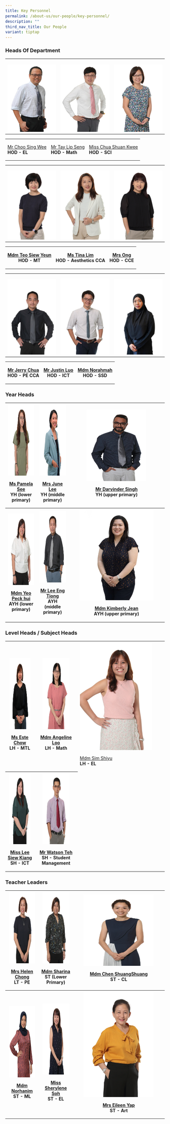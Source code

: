 ```yaml
---
title: Key Personnel
permalink: /about-us/our-people/key-personnel/
description: ""
third_nav_title: Our People
variant: tiptap
---
```

<h3>Heads Of Department</h3>
<table style="minWidth: 75px">
<colgroup>
<col>
<col>
<col>
</colgroup>
<tbody>
<tr>
<th rowspan="1" colspan="1">
<p></p>
<div class="isomer-image-wrapper">
<img style="width: 100%" height="auto" width="100%" alt="" src="/images/Our People/Key Personnel /Sing_wee.jpg">
</div>
</th>
<th rowspan="1" colspan="1">
<p></p>
<div class="isomer-image-wrapper">
<img style="width: 100%" height="auto" width="100%" alt="" src="/images/Our People/Key Personnel /Lip_seng.jpg">
</div>
</th>
<th rowspan="1" colspan="1">
<p></p>
<div class="isomer-image-wrapper">
<img style="width: 100%" height="auto" width="100%" alt="" src="/images/Our People/Key Personnel /shusng_shuang.jpg">
</div>
</th>
</tr>
</tbody>
</table>
<table style="minWidth: 75px">
<colgroup>
<col>
<col>
<col>
</colgroup>
<tbody>
<tr>
<td rowspan="1" colspan="1">
<p><a href="choo_sing_wee@schools.gov.sg" rel="noopener nofollow" target="_blank">Mr Choo Sing Wee</a>
<br><strong>HOD - EL</strong>
</p>
</td>
<td rowspan="1" colspan="1">
<p><a href="tay_lip_seng@schools.gov.sg" rel="noopener nofollow" target="_blank">Mr Tay Lip Seng</a>
<br><strong>HOD - Math <br></strong>
</p>
</td>
<td rowspan="1" colspan="1">
<p><a href="chua_shuan_kwee@schools.gov.sg" rel="noopener nofollow" target="_blank">Miss Chua Shuan Kwee</a>
<br><strong>HOD - SCI</strong>
<br>
</p>
</td>
</tr>
</tbody>
</table>
<table style="minWidth: 75px">
<colgroup>
<col>
<col>
<col>
</colgroup>
<tbody>
<tr>
<td rowspan="1" colspan="1">
<p></p>
<div class="isomer-image-wrapper">
<img style="width: 100%" height="auto" width="100%" alt="" src="/images/Our People/Key Personnel /4.jpg">
</div>
</td>
<td rowspan="1" colspan="1">
<p></p>
<div class="isomer-image-wrapper">
<img style="width: 100%" height="auto" width="100%" alt="" src="/images/Our People/Key Personnel /2.jpg">
</div>
</td>
<td rowspan="1" colspan="1">
<p></p>
<div class="isomer-image-wrapper">
<img style="width: 100%" height="auto" width="100%" alt="" src="/images/Our People/Key Personnel /1.jpg">
</div>
</td>
</tr>
</tbody>
</table>
<table style="minWidth: 75px">
<colgroup>
<col>
<col>
<col>
</colgroup>
<tbody>
<tr>
<th rowspan="1" colspan="1">
<p><a href="teo_siew_yeun @schools.gov.sg" rel="noopener nofollow" target="_blank">Mdm Teo Siew Yeun</a>
<br>HOD - MT</p>
</th>
<th rowspan="1" colspan="1">
<p><a href="lim_hwee_tin_a@schools.gov.sg" rel="noopener nofollow" target="_blank">Ms Tina Lim</a>
<br>HOD - Aesthetics CCA</p>
</th>
<th rowspan="1" colspan="1">
<p><a href="pang_cui_ling@schools.gov.sg" rel="noopener nofollow" target="_blank">Mrs Ong</a>
<br>HOD - CCE</p>
</th>
</tr>
</tbody>
</table>
<table style="minWidth: 75px">
<colgroup>
<col>
<col>
<col>
</colgroup>
<tbody>
<tr>
<td rowspan="1" colspan="1">
<p></p>
<div class="isomer-image-wrapper">
<img style="width: 100%" height="auto" width="100%" alt="" src="/images/Our People/Key Personnel /jerry.jpg">
</div>
</td>
<td rowspan="1" colspan="1">
<p></p>
<div class="isomer-image-wrapper">
<img style="width: 100%" height="auto" width="100%" alt="" src="/images/Our People/Key Personnel /justin.jpg">
</div>
</td>
<td rowspan="1" colspan="1">
<p></p>
<div class="isomer-image-wrapper">
<img style="width: 100%" height="auto" width="100%" alt="" src="/images/Our People/Key Personnel /norah.jpg">
</div>
</td>
</tr>
</tbody>
</table>
<table style="minWidth: 75px">
<colgroup>
<col>
<col>
<col>
</colgroup>
<tbody>
<tr>
<th rowspan="1" colspan="1">
<p><a href="chua_chun_wei@schools.gov.sg" rel="noopener nofollow" target="_blank">Mr Jerry Chua</a>
<br>HOD - PE CCA</p>
</th>
<th rowspan="1" colspan="1">
<p><a href="justin_luo_yanzhong@schools.gov.sg" rel="noopener nofollow" target="_blank">Mr Justin Luo</a>
<br>HOD - ICT</p>
</th>
<th rowspan="1" colspan="1">
<p><a href="norahmah_haron@schools.gov.sg" rel="noopener nofollow" target="_blank">Mdm Norahmah</a>
<br>HOD - SSD</p>
</th>
</tr>
</tbody>
</table>
<p></p>
<h3>Year Heads</h3>
<table style="minWidth: 75px">
<colgroup>
<col>
<col>
<col>
</colgroup>
<tbody>
<tr>
<th rowspan="1" colspan="1">
<div class="isomer-image-wrapper">
<img style="width: 95%;" height="225" width="175" alt="Miss Pamela See cropped.jpg" src="/images/ms%20pamela%20see%20yuen%20heng%20(1).JPG">
</div>
<p><a href="see_yuen_heng@schools.gov.sg" rel="noopener nofollow" target="_blank">Ms Pamela See</a>
<br>YH (lower primary)</p>
</th>
<th rowspan="1" colspan="1">
<div class="isomer-image-wrapper">
<img style="width: 97%;" height="225" width="175" alt="Ms_Lee_Rui_Ying_June.jpg" src="/images/Ms_Lee_Rui_Ying_June.jpg">
</div>
<p><a href="lee_rui_ying_june@schools.gov.sg" rel="noopener nofollow" target="_blank">Mrs June Lee</a>
<br>YH (middle primary)</p>
</th>
<th rowspan="1" colspan="1">
<div class="isomer-image-wrapper">
<img style="width: 65%;" height="225" width="175" alt="MR DARVINDER EDITER FINAL.jpg" src="/images/mr%20darvinder%20singh%20so%20k%20singh.JPG">
</div>
<p><a href="darvinder_singh_karam_singh@schools.gov.sg" rel="noopener nofollow" target="_blank">Mr Darvinder Singh</a>
<br>YH (upper primary)</p>
</th>
</tr>
<tr>
<th rowspan="1" colspan="1">
<div class="isomer-image-wrapper">
<img style="width: 95%;" height="225" width="175" alt="pat.jpg" src="/images/mdm%20yeo%20peck%20hui%20patricia.JPG">
</div>
<p><a href="yeo_peck_hui@schools.gov.sg" rel="noopener nofollow" target="_blank">Mdm Yeo Peck hui</a>
<br>AYH (lower primary)</p>
</th>
<th rowspan="1" colspan="1">
<div class="isomer-image-wrapper">
<img style="width: 97%;" height="225" width="175" alt="Lee Eng Tiong_optimisedforweb.jpg" src="/images/mr%20lee%20eng%20tiong.JPG">
</div>
<p><a href="lee_eng_tiong@schools.gov.sg" rel="noopener nofollow" target="_blank">Mr Lee Eng Tiong</a> 
<br>AYH (middle primary)</p>
</th>
<th rowspan="1" colspan="1">
<div class="isomer-image-wrapper">
<img style="width: 80%;" height="auto" width="100%" alt="" src="/images/Our People/Key Personnel /Kimberly_final.jpg">
</div>
<p><a href="kimberly_jean_aeria@schools.gov.sg" rel="noopener nofollow" target="_blank">Mdm Kimberly Jean</a>
<br>AYH (upper primary)</p>
</th>
</tr>
</tbody>
</table>
<h3></h3>
<h3>Level Heads / Subject Heads</h3>
<table style="minWidth: 75px">
<colgroup>
<col>
<col>
<col>
</colgroup>
<tbody>
<tr>
<th rowspan="1" colspan="1">
<div class="isomer-image-wrapper">
<img style="width: 85%;" height="225" width="175" alt="Ms_Este_Chow.jpg" src="/images/Our%20People/Key%20Personnel%20/Ms_Este_Chow.jpg">
</div>
<p><a href="este_chow@schools.gov.sg" rel="noopener nofollow" target="_blank">Ms Este Chow</a>
<br>LH - MTL</p>
</th>
<th rowspan="1" colspan="1">
<div class="isomer-image-wrapper">
<img style="width: 70%;" height="225" width="175" src="/images/mdm%20angeline%20loo%20nga%20hoon.JPG">
</div>
<p><a href="loo_nga_hoonangeline@schools.gov.sg" rel="noopener nofollow" target="_blank">Mdm Angeline Loo</a> 
<br>LH - Math</p>
</th>
<td rowspan="1" colspan="1">
<div class="isomer-image-wrapper">
<img style="width: 87%;" height="auto" width="100%" alt="" src="/images/mrs yeo-sim shiyu.JPG">
</div>
<p><a href="sim_shiyu@schools.gov.sg" rel="noopener nofollow" target="_blank">Mdm Sim Shiyu</a><strong><br>LH - EL</strong>
</p>
</td>
</tr>
<tr>
<th rowspan="1" colspan="1">
<div class="isomer-image-wrapper">
<img style="width: 87%;" height="225" width="175" alt="Miss_Lee_siew_Kiang_optimisedforweb.jpg" src="/images/miss%20lee%20siew%20kiang.JPG">
</div>
<p><a href="lee_siew_kiang@schools.gov.sg" rel="noopener nofollow" target="_blank">Miss Lee Siew Kiang</a>
<br>SH - ICT</p>
</th>
<th rowspan="1" colspan="1">
<div class="isomer-image-wrapper">
<img style="width: 70%;" height="225" width="175" alt="Mr Watson Tay cropped.jpg" src="/images/mr%20watson%20teh%20chiew%20hwa.JPG">
</div>
<p><a href="teh_chiew_hwa_watson@schools.gov.sg" rel="noopener nofollow" target="_blank">Mr Watson Teh</a>
<br>SH - Student Management</p>
</th>
<td rowspan="1" colspan="1">
<p></p>
</td>
</tr>
</tbody>
</table>
<h3>Teacher Leaders</h3>
<table style="minWidth: 75px">
<colgroup>
<col>
<col>
<col>
</colgroup>
<tbody>
<tr>
<th rowspan="1" colspan="1">
<div class="isomer-image-wrapper">
<img style="width: 90%;" height="225" width="175" alt="Mrs Helen Chong.jpg" src="/images/mrs%20helen%20chong-low.JPG">
</div>
<p><a href="helen_low_kwee_fong@schools.gov.sg" rel="noopener nofollow" target="_blank">Mrs Helen Chong</a>
<br>LT - PE</p>
</th>
<th rowspan="1" colspan="1">
<div class="isomer-image-wrapper">
<img style="width: 90%;" height="225" width="175" alt="Mdm_Sharina" src="/images/Our%20People/Key%20Personnel%20/Mdm_Sharina_Bte_Mohamed_Tahale.JPG">
</div>
<p><a href="sharina_mohd_tahale@schools.gov.sg" rel="noopener nofollow" target="_blank">Mdm Sharina</a>
<br>ST (Lower Primary)</p>
</th>
<th rowspan="1" colspan="1">
<div class="isomer-image-wrapper">
<img style="width: 80%;" height="225" width="175" alt="tn.Mdm_Chen_ShuangShuang_optimisedforweb.jpg.mid.jpg" src="/images/mdm%20chen%20shuangshuang.JPG">
</div>
<p><a href="chen_shuangshuang@schools.gov.sg" rel="noopener nofollow" target="_blank">Mdm Chen ShuangShuang</a>
<br>ST - CL</p>
</th>
</tr>
<tr>
<th rowspan="1" colspan="1">
<div class="isomer-image-wrapper">
<img style="width: 90%;" height="225" width="175" alt="MdmHanim.jpeg" src="/images/mdm%20norhanim%20bte%20hashim.JPG">
</div>
<p><a href="norhanim_hashim@schools.gov.sg" rel="noopener nofollow" target="_blank">Mdm Norhanim</a>
<br>ST - ML</p>
</th>
<th rowspan="1" colspan="1">
<div class="isomer-image-wrapper">
<img style="width: 90%;" height="225" width="175" alt="Sherylene Soh siew yin.jpg" src="/images/miss%20sherylene%20soh%20siew%20yin.JPG">
</div>
<p><a href="sherylene_soh_siew_yin@schools.gov.sg" rel="noopener nofollow" target="_blank">Miss Sherylene Soh</a>
<br>ST - EL</p>
</th>
<th rowspan="1" colspan="1">
<div class="isomer-image-wrapper">
<img style="width: 80%;" height="auto" width="100%" alt="" src="/images/mrs eileen yap-soh chin ping.JPG">
</div>
<p><a href="soh_chin_ping_eileen@schools.gov.sg" rel="noopener nofollow" target="_blank">Mrs Eileen Yap</a> 
<br>ST - Art</p>
</th>
</tr>
</tbody>
</table>
<p></p>